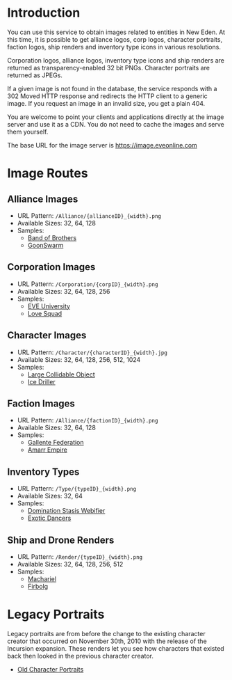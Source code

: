 # Introduction
You can use this service to obtain images related to entities in New Eden. At this time, it is possible to get alliance logos, corp logos, character portraits, faction logos, ship renders and inventory type icons in various resolutions.

Corporation logos, alliance logos, inventory type icons and ship renders are returned as transparency-enabled 32 bit PNGs. Character portraits are returned as JPEGs.

If a given image is not found in the database, the service responds with a 302 Moved HTTP response and redirects the HTTP client to a generic image. If you request an image in an invalid size, you get a plain 404.

You are welcome to point your clients and applications directly at the image server and use it as a CDN. You do not need to cache the images and serve them yourself.

The base URL for the image server is https://image.eveonline.com

# Image Routes
## Alliance Images
* URL Pattern: `/Alliance/{allianceID}_{width}.png`
* Available Sizes: 32, 64, 128
* Samples:
    * [Band of Brothers](https://image.eveonline.com/Alliance/632866070_128.png)
    * [GoonSwarm](https://image.eveonline.com/Alliance/824518128_32.png)

## Corporation Images
* URL Pattern: `/Corporation/{corpID}_{width}.png`
* Available Sizes: 32, 64, 128, 256
* Samples:
    * [EVE University](https://image.eveonline.com/Corporation/917701062_128.png)
    * [Love Squad](https://image.eveonline.com/Corporation/98076155_256.png)

## Character Images
* URL Pattern: `/Character/{characterID}_{width}.jpg`
* Available Sizes: 32, 64, 128, 256, 512, 1024
* Samples:
    * [Large Collidable Object](https://image.eveonline.com/Character/91072482_1024.jpg)
    * [Ice Driller](https://image.eveonline.com/Character/1611454010_512.jpg)

## Faction Images
* URL Pattern: `/Alliance/{factionID}_{width}.png`
* Available Sizes: 32, 64, 128
* Samples:
    * [Gallente Federation](https://image.eveonline.com/Alliance/500004_128.png)
    * [Amarr Empire](https://image.eveonline.com/Alliance/500003_64.png)

## Inventory Types
* URL Pattern: `/Type/{typeID}_{width}.png`
* Available Sizes: 32, 64
* Samples:
    * [Domination Stasis Webifier](https://image.eveonline.com/Type/14264_32.png)
    * [Exotic Dancers](https://image.eveonline.com/Type/17765_64.png)

## Ship and Drone Renders
* URL Pattern: `/Render/{typeID}_{width}.png`
* Available Sizes: 32, 64, 128, 256, 512
* Samples:
    * [Machariel](https://image.eveonline.com/Render/17738_512.png)
    * [Firbolg](https://image.eveonline.com/Render/23059_128.png)


# Legacy Portraits
Legacy portraits are from before the change to the existing character creator that occurred on November 30th, 2010 with the release of the Incursion expansion. These renders let you see how characters that existed back then looked in the previous character creator.

* [Old Character Portraits](http://cdn1.eveonline.com/data/OldCharPortraits_256.zip)